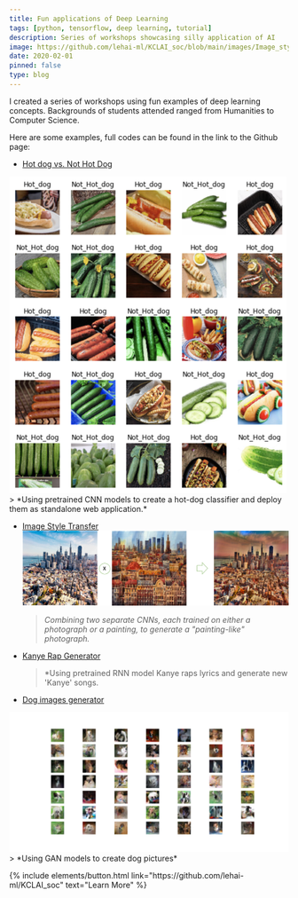 ```yaml
---
title: Fun applications of Deep Learning
tags: [python, tensorflow, deep learning, tutorial]
description: Series of workshops showcasing silly application of AI
image: https://github.com/lehai-ml/KCLAI_soc/blob/main/images/Image_style_transfer.png?raw=true
date: 2020-02-01
pinned: false
type: blog
---
```


I created a series of workshops using fun examples of deep learning concepts. Backgrounds of students attended ranged from Humanities to Computer Science. 

Here are some examples, full codes can be found in the link to the Github page:

- [Hot dog vs. Not Hot Dog](https://github.com/lehai-ml/KCLAI_soc/blob/main/Machine_Learning_Workshop_1_Hot_Dog_vs_Not_Hot_Dog_Classifier.ipynb)
<img src="https://github.com/lehai-ml/KCLAI_soc/blob/main/images/hot_dog.png?raw=true" width="500" />
    > *Using pretrained CNN models to create a hot-dog classifier and deploy them as standalone web application.*

- [Image Style Transfer](https://github.com/lehai-ml/KCLAI_soc/blob/main/Machine_Learning_Workshop_2_Image_Style_Transfer.ipynb)
![](https://github.com/lehai-ml/KCLAI_soc/blob/main/images/Image_style_transfer.png?raw=true)

    > *Combining two separate CNNs, each trained on either a photograph or a painting, to generate a "painting-like" photograph.*

- [Kanye Rap Generator](https://github.com/lehai-ml/KCLAI_soc/blob/main/Machine_Learning_Workshop_3_Recurrent_Neural_Network_and_Kanye_Rap_generator.ipynb)
    > *Using pretrained RNN model Kanye raps lyrics and generate new 'Kanye' songs.

- [Dog images generator](https://github.com/lehai-ml/KCLAI_soc/blob/main/Machine_Learning_Workshop_Creating_dogs_images_with_Generative_Adversarial_Network.ipynb)
<img src="https://github.com/lehai-ml/KCLAI_soc/blob/main/GAN_images/generated_plot_e500.png?raw=true" width="2000" />
    > *Using GAN models to create dog pictures* 

<p class="text-center">
{% include elements/button.html link="https://github.com/lehai-ml/KCLAI_soc" text="Learn More" %}
</p>